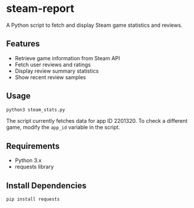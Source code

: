 # steam-report

A Python script to fetch and display Steam game statistics and reviews.

## Features

- Retrieve game information from Steam API
- Fetch user reviews and ratings
- Display review summary statistics
- Show recent review samples

## Usage

```bash
python3 steam_stats.py
```

The script currently fetches data for app ID 2201320. To check a different game, modify the `app_id` variable in the script.

## Requirements

- Python 3.x
- requests library

## Install Dependencies

```bash
pip install requests
```
